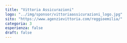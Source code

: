 ```yaml
---
title: "Vittoria Assicurazioni"
logo: "../img/sponsor/vittoriaassicurazioni_logo.jpg"
sito: "https://www.agenzievittoria.com/reggioemilia/"
categoria: 3
esperienza: false
draft: false
---
```


  

  